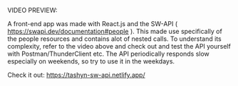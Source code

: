 VIDEO PREVIEW:

A front-end app was made with React.js and the SW-API ( https://swapi.dev/documentation#people ). This made use specifically of the people resources and contains alot of nested calls. To understand its complexity, refer to the video above and check out and test the API yourself with Postman/ThunderClient etc. The API periodically responds slow especially on weekends, so try to use it in the weekdays.

Check it out: https://tashyn-sw-api.netlify.app/

